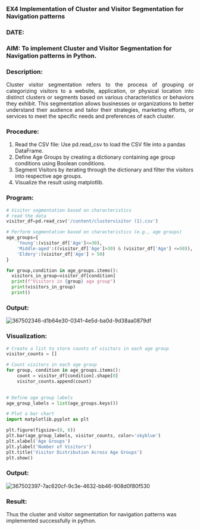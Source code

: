 ### EX4 Implementation of Cluster and Visitor Segmentation for Navigation patterns
### DATE: 
### AIM: To implement Cluster and Visitor Segmentation for Navigation patterns in Python.
### Description:
<div align= "justify">Cluster visitor segmentation refers to the process of grouping or categorizing visitors to a website, 
  application, or physical location into distinct clusters or segments based on various characteristics or behaviors they exhibit. 
  This segmentation allows businesses or organizations to better understand their audience and tailor their strategies, marketing efforts, 
  or services to meet the specific needs and preferences of each cluster.</div>
  
### Procedure:
1) Read the CSV file: Use pd.read_csv to load the CSV file into a pandas DataFrame.
2) Define Age Groups by creating a dictionary containing age group conditions using Boolean conditions.
3) Segment Visitors by iterating through the dictionary and filter the visitors into respective age groups.
4) Visualize the result using matplotlib.

### Program:
```python
# Visitor segmentation based on characteristics
# read the data
visitor_df=pd.read_csv('/content/clustervisitor (1).csv')

# Perform segmentation based on characteristics (e.g., age groups)
age_groups={
    'Young':(visitor_df['Age']<=30),
    'Middle-aged':((visitor_df['Age']>30) & (visitor_df['Age'] <=50)),
    'Eldery':(visitor_df['Age'] > 50)
}

for group,condition in age_groups.items():
  visitors_in_group=visitor_df[condition]
  print(f"Visitors in {group} age group")
  print(visitors_in_group)
  print()

```
### Output:
![367502346-d1b64e30-0341-4e5d-ba0d-9d38aa0879df](https://github.com/user-attachments/assets/3b3228ed-c904-42ea-8599-461a25438c32)

### Visualization:
```python
# Create a list to store counts of visitors in each age group
visitor_counts = []

# Count visitors in each age group
for group, condition in age_groups.items():
    count = visitor_df[condition].shape[0]
    visitor_counts.append(count)

    
# Define age group labels 
age_group_labels = list(age_groups.keys())

# Plot a bar chart
import matplotlib.pyplot as plt

plt.figure(figsize=(8, 6))
plt.bar(age_group_labels, visitor_counts, color='skyblue')
plt.xlabel('Age Groups')
plt.ylabel('Number of Visitors')
plt.title('Visitor Distribution Across Age Groups')
plt.show()
```
### Output:
![367502397-7ac620cf-9c3e-4632-bb46-908d0f80f530](https://github.com/user-attachments/assets/df442e6a-64e5-429d-a20c-ba7b0c79b631)


### Result:
Thus the cluster and visitor segmentation for navigation patterns was implemented successfully in python.
